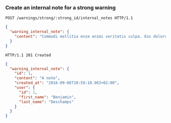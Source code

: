 ### Create an internal note for a strong warning

```http
POST /warnings/strong/:strong_id/internal_notes HTTP/1.1
```

```json
{
  "warning_internal_note": {
    "content": "Commodi mollitia enim animi veritatis culpa. Eos dolorem nulla"
  }
}
```

```http
HTTP/1.1 201 Created
```

```json
{
  "warning_internal_note": {
    "id": 1,
    "content": "A note",
    "created_at": "2016-09-06T10:59:18.963+02:00",
    "user": {
      "id": 1,
      "first_name": "Benjamin",
      "last_name": "Deschamps"
    }
  }
}
```

